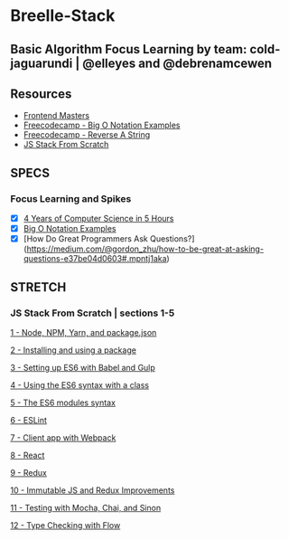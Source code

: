 # Breelle-Stack

## Basic Algorithm Focus Learning by team: cold-jaguarundi | @elleyes and @debrenamcewen

## Resources

- [Frontend Masters](https://frontendmasters.com/courses/computer-science/)
- [Freecodecamp - Big O Notation Examples](https://www.freecodecamp.com/videos/big-o-notation-a-few-examples)
- [Freecodecamp - Reverse A String](https://www.freecodecamp.com/challenges/reverse-a-string)
- [JS Stack From Scratch](https://github.com/verekia/js-stack-from-scratch)

## SPECS

### Focus Learning and Spikes

- [X] [4 Years of Computer Science in 5 Hours](https://frontendmasters.com/courses/computer-science/)
- [X] [Big O Notation Examples](https://www.freecodecamp.com/videos/big-o-notation-a-few-examples)
- [X] [How Do Great Programmers Ask Questions?] (https://medium.com/@gordon_zhu/how-to-be-great-at-asking-questions-e37be04d0603#.mpntj1aka)

## STRETCH

### JS Stack From Scratch | sections 1-5

 [1 - Node, NPM, Yarn, and package.json](https://github.com/verekia/js-stack-from-scratch/blob/master/tutorial/1-node-npm-yarn-package-json)

 [2 - Installing and using a package](https://github.com/verekia/js-stack-from-scratch/blob/master/tutorial/2-packages)

 [3 - Setting up ES6 with Babel and Gulp](https://github.com/verekia/js-stack-from-scratch/blob/master/tutorial/3-es6-babel-gulp)

 [4 - Using the ES6 syntax with a class](https://github.com/verekia/js-stack-from-scratch/blob/master/tutorial/4-es6-syntax-class)

 [5 - The ES6 modules syntax](https://github.com/verekia/js-stack-from-scratch/blob/master/tutorial/5-es6-modules-syntax)

 [6 - ESLint](https://github.com/verekia/js-stack-from-scratch/blob/master/tutorial/6-eslint)

 [7 - Client app with Webpack](https://github.com/verekia/js-stack-from-scratch/blob/master/tutorial/7-client-webpack)

 [8 - React](https://github.com/verekia/js-stack-from-scratch/blob/master/tutorial/8-react)

 [9 - Redux](https://github.com/verekia/js-stack-from-scratch/blob/master/tutorial/9-redux)

 [10 - Immutable JS and Redux Improvements](https://github.com/verekia/js-stack-from-scratch/blob/master/tutorial/10-immutable-redux-improvements)

 [11 - Testing with Mocha, Chai, and Sinon](https://github.com/verekia/js-stack-from-scratch/blob/master/tutorial/11-testing-mocha-chai-sinon)

 [12 - Type Checking with Flow](https://github.com/verekia/js-stack-from-scratch/blob/master/tutorial/12-flow)

